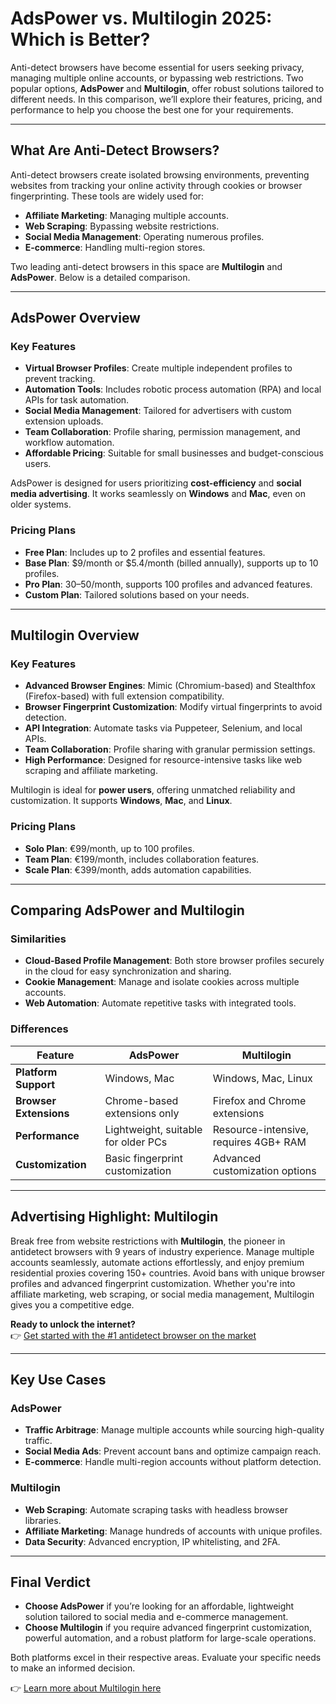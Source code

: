 # AdsPower vs. Multilogin 2025: Which is Better?

Anti-detect browsers have become essential for users seeking privacy, managing multiple online accounts, or bypassing web restrictions. Two popular options, **AdsPower** and **Multilogin**, offer robust solutions tailored to different needs. In this comparison, we’ll explore their features, pricing, and performance to help you choose the best one for your requirements.

---

## What Are Anti-Detect Browsers?

Anti-detect browsers create isolated browsing environments, preventing websites from tracking your online activity through cookies or browser fingerprinting. These tools are widely used for:

- **Affiliate Marketing**: Managing multiple accounts.
- **Web Scraping**: Bypassing website restrictions.
- **Social Media Management**: Operating numerous profiles.
- **E-commerce**: Handling multi-region stores.

Two leading anti-detect browsers in this space are **Multilogin** and **AdsPower**. Below is a detailed comparison.

---

## AdsPower Overview

### Key Features
- **Virtual Browser Profiles**: Create multiple independent profiles to prevent tracking.
- **Automation Tools**: Includes robotic process automation (RPA) and local APIs for task automation.
- **Social Media Management**: Tailored for advertisers with custom extension uploads.
- **Team Collaboration**: Profile sharing, permission management, and workflow automation.
- **Affordable Pricing**: Suitable for small businesses and budget-conscious users.

AdsPower is designed for users prioritizing **cost-efficiency** and **social media advertising**. It works seamlessly on **Windows** and **Mac**, even on older systems.

### Pricing Plans
- **Free Plan**: Includes up to 2 profiles and essential features.
- **Base Plan**: $9/month or $5.4/month (billed annually), supports up to 10 profiles.
- **Pro Plan**: $30–$50/month, supports 100 profiles and advanced features.
- **Custom Plan**: Tailored solutions based on your needs.

---

## Multilogin Overview

### Key Features
- **Advanced Browser Engines**: Mimic (Chromium-based) and Stealthfox (Firefox-based) with full extension compatibility.
- **Browser Fingerprint Customization**: Modify virtual fingerprints to avoid detection.
- **API Integration**: Automate tasks via Puppeteer, Selenium, and local APIs.
- **Team Collaboration**: Profile sharing with granular permission settings.
- **High Performance**: Designed for resource-intensive tasks like web scraping and affiliate marketing.

Multilogin is ideal for **power users**, offering unmatched reliability and customization. It supports **Windows**, **Mac**, and **Linux**.

### Pricing Plans
- **Solo Plan**: €99/month, up to 100 profiles.
- **Team Plan**: €199/month, includes collaboration features.
- **Scale Plan**: €399/month, adds automation capabilities.

---

## Comparing AdsPower and Multilogin

### Similarities
- **Cloud-Based Profile Management**: Both store browser profiles securely in the cloud for easy synchronization and sharing.
- **Cookie Management**: Manage and isolate cookies across multiple accounts.
- **Web Automation**: Automate repetitive tasks with integrated tools.

### Differences
| Feature                | AdsPower                         | Multilogin                        |
|------------------------|-----------------------------------|-----------------------------------|
| **Platform Support**   | Windows, Mac                     | Windows, Mac, Linux               |
| **Browser Extensions** | Chrome-based extensions only     | Firefox and Chrome extensions     |
| **Performance**        | Lightweight, suitable for older PCs | Resource-intensive, requires 4GB+ RAM |
| **Customization**      | Basic fingerprint customization  | Advanced customization options    |

---

## Advertising Highlight: Multilogin

Break free from website restrictions with **Multilogin**, the pioneer in antidetect browsers with 9 years of industry experience. Manage multiple accounts seamlessly, automate actions effortlessly, and enjoy premium residential proxies covering 150+ countries. Avoid bans with unique browser profiles and advanced fingerprint customization. Whether you're into affiliate marketing, web scraping, or social media management, Multilogin gives you a competitive edge.

**Ready to unlock the internet?**  
👉 [Get started with the #1 antidetect browser on the market](https://bit.ly/multIlogin)

---

## Key Use Cases

### AdsPower
- **Traffic Arbitrage**: Manage multiple accounts while sourcing high-quality traffic.
- **Social Media Ads**: Prevent account bans and optimize campaign reach.
- **E-commerce**: Handle multi-region accounts without platform detection.

### Multilogin
- **Web Scraping**: Automate scraping tasks with headless browser libraries.
- **Affiliate Marketing**: Manage hundreds of accounts with unique profiles.
- **Data Security**: Advanced encryption, IP whitelisting, and 2FA.

---

## Final Verdict

- **Choose AdsPower** if you’re looking for an affordable, lightweight solution tailored to social media and e-commerce management.
- **Choose Multilogin** if you require advanced fingerprint customization, powerful automation, and a robust platform for large-scale operations.

Both platforms excel in their respective areas. Evaluate your specific needs to make an informed decision.

👉 [Learn more about Multilogin here](https://bit.ly/multIlogin)
